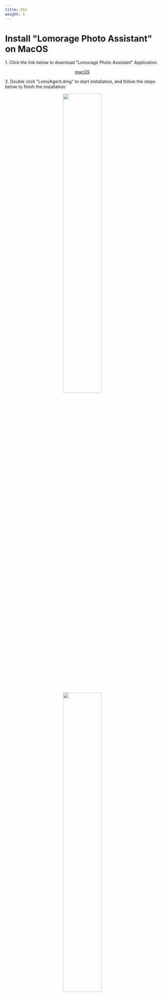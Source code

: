 ```yaml
---
title: OSX
weight: 5
---
```


# Install "Lomorage Photo Assistant" on MacOS

<span>1.</span> Click the link below to download "Lomorage Photo Assistant" Application.

<p align="center">
<a href="https://github.com/lomorage/LomoAgentOSX/releases/download/2022_08_17.09_58_30.0.669cbd2/LomoAgent.dmg" title="Install Lomorage for macOS" class="badge osx">macOS</a>
</p>

<span>2.</span> Double click "LomoAgent.dmg" to start installation, and follow the steps below to finish the installation.

<div align="center">
<p class="screenshoot">
  <img width="50%" src="/img/installation/osx-install-1.png">
  <img width="50%" src="/img/installation/osx-install-2.png">
  <img width="50%" src="/img/installation/osx-install-3.png">
</p>
</div>

<span>3.</span> Run "Lomorage Photo Assistant" Application，please allow network access for "Lomorage Photo Assistant" if firewall is triggered.

<span>4.</span> After launching the "Lomorage Photo Assistant" application，**You need to set the "Home directory" before using Lomorage**，"Home directory" is used to save the photos and videos uploading from your phone。You can also set up a backup directory which served as redundancy backup.

<div align="center">
<p class="screenshoot">
  <img width="50%" src="/img/installation/osx-lomo-agent.png">
</p>
</div>